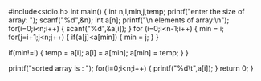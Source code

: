 #include<stdio.h>
int main()
{
int n,i,min,j,temp;
printf("enter the size of array: ");
scanf("%d",&n);
int a[n];
printf("\n elements of array:\n");
for(i=0;i<n;i++)
{
scanf("%d",&a[i]);
}
for (i=0;i<n-1;i++)
{
min = i;
for(j=i+1;j<n;j++)
{
if(a[j]<a[min])
{
min = j;
}
}

if(min!=i)
{
temp = a[i];
a[i] = a[min];
a[min] = temp;
}
}

printf("sorted array is : ");
for(i=0;i<n;i++)
{
printf("%d\t",a[i]);
}
return 0;
}
